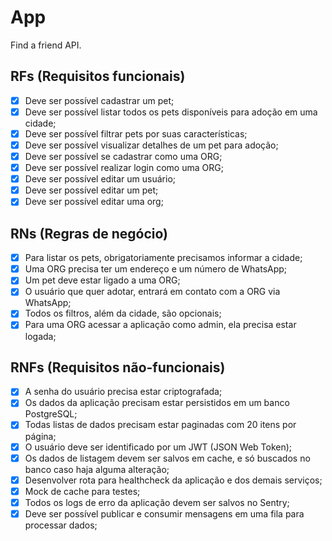 # App

Find a friend API.

## RFs (Requisitos funcionais)

- [X] Deve ser possível cadastrar um pet;
- [X] Deve ser possível listar todos os pets disponíveis para adoção em uma cidade;
- [X] Deve ser possível filtrar pets por suas características;
- [X] Deve ser possível visualizar detalhes de um pet para adoção;
- [X] Deve ser possível se cadastrar como uma ORG;
- [X] Deve ser possível realizar login como uma ORG;
- [X] Deve ser possível editar um usuário;
- [X] Deve ser possível editar um pet;
- [X] Deve ser possível editar uma org;

## RNs (Regras de negócio)

- [X] Para listar os pets, obrigatoriamente precisamos informar a cidade;
- [X] Uma ORG precisa ter um endereço e um número de WhatsApp;
- [X] Um pet deve estar ligado a uma ORG;
- [X] O usuário que quer adotar, entrará em contato com a ORG via WhatsApp;
- [X] Todos os filtros, além da cidade, são opcionais;
- [X] Para uma ORG acessar a aplicação como admin, ela precisa estar logada;

## RNFs (Requisitos não-funcionais)

- [X] A senha do usuário precisa estar criptografada;
- [X] Os dados da aplicação precisam estar persistidos em um banco PostgreSQL;
- [X] Todas listas de dados precisam estar paginadas com 20 itens por página;
- [X] O usuário deve ser identificado por um JWT (JSON Web Token);
- [X] Os dados de listagem devem ser salvos em cache, e só buscados no banco caso haja alguma alteração;
- [X] Desenvolver rota para healthcheck da aplicação e dos demais serviços;
- [X] Mock de cache para testes;
- [X] Todos os logs de erro da aplicação devem ser salvos no Sentry;
- [X] Deve ser possível publicar e consumir mensagens em uma fila para processar dados;
